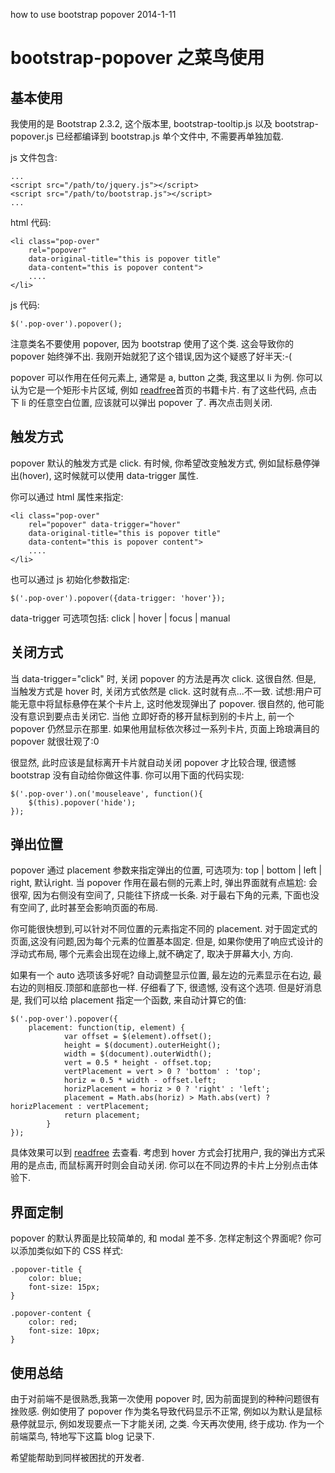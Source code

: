 how to use bootstrap popover
2014-1-11

# bootstrap-popover 之菜鸟使用

## 基本使用

我使用的是 Bootstrap 2.3.2, 这个版本里, bootstrap-tooltip.js 以及 bootstrap-popover.js 已经都编译到 bootstrap.js 单个文件中, 不需要再单独加载.

js 文件包含: 

    ...
    <script src="/path/to/jquery.js"></script>
    <script src="/path/to/bootstrap.js"></script>
    ...

html 代码:

    <li class="pop-over" 
        rel="popover"
        data-original-title="this is popover title" 
        data-content="this is popover content">
        ....
    </li>

js 代码:

    $('.pop-over').popover();

注意类名不要使用 popover, 因为 bootstrap 使用了这个类. 这会导致你的 popover 始终弹不出. 我刚开始就犯了这个错误,因为这个疑惑了好半天:-(

popover 可以作用在任何元素上, 通常是 a, button 之类, 我这里以 li 为例. 你可以认为它是一个矩形卡片区域, 例如 [readfree](http://readfree.me)首页的书籍卡片.
有了这些代码, 点击下 li 的任意空白位置, 应该就可以弹出 popover 了. 再次点击则关闭.

## 触发方式
popover 默认的触发方式是 click. 有时候, 你希望改变触发方式, 例如鼠标悬停弹出(hover), 这时候就可以使用 data-trigger 属性.

你可以通过 html 属性来指定:

    <li class="pop-over" 
        rel="popover" data-trigger="hover" 
        data-original-title="this is popover title" 
        data-content="this is popover content">
        ....
    </li>

也可以通过 js 初始化参数指定:

    $('.pop-over').popover({data-trigger: 'hover'});

data-trigger 可选项包括: click | hover | focus | manual

## 关闭方式
当 data-trigger="click" 时, 关闭 popover 的方法是再次 click. 这很自然.
但是, 当触发方式是 hover 时, 关闭方式依然是 click. 这时就有点...不一致. 试想:用户可能无意中将鼠标悬停在某个卡片上, 这时他发现弹出了 popover. 很自然的, 他可能没有意识到要点击关闭它. 当他 立即好奇的移开鼠标到别的卡片上, 前一个 popover 仍然显示在那里. 如果他用鼠标依次移过一系列卡片, 页面上玲琅满目的 popover 就很壮观了:0

很显然, 此时应该是鼠标离开卡片就自动关闭 popover 才比较合理, 很遗憾 bootstrap 没有自动给你做这件事.
你可以用下面的代码实现:

    $('.pop-over').on('mouseleave', function(){
        $(this).popover('hide');
    });

## 弹出位置
popover  通过 placement 参数来指定弹出的位置, 可选项为: top | bottom | left | right, 默认right.
当 popover 作用在最右侧的元素上时, 弹出界面就有点尴尬: 会很窄, 因为右侧没有空间了, 只能往下挤成一长条.
对于最右下角的元素, 下面也没有空间了, 此时甚至会影响页面的布局.

你可能很快想到,可以针对不同位置的元素指定不同的 placement. 
对于固定式的页面,这没有问题,因为每个元素的位置基本固定. 但是, 如果你使用了响应式设计的浮动式布局, 哪个元素会出现在边缘上,就不确定了, 取决于屏幕大小, 方向.

如果有一个 auto 选项该多好呢? 自动调整显示位置, 最左边的元素显示在右边, 最右边的则相反.顶部和底部也一样.
仔细看了下, 很遗憾, 没有这个选项. 但是好消息是, 我们可以给 placement 指定一个函数, 来自动计算它的值:


    $('.pop-over').popover({
        placement: function(tip, element) {
                var offset = $(element).offset();
                height = $(document).outerHeight();
                width = $(document).outerWidth();
                vert = 0.5 * height - offset.top;
                vertPlacement = vert > 0 ? 'bottom' : 'top';
                horiz = 0.5 * width - offset.left;
                horizPlacement = horiz > 0 ? 'right' : 'left';
                placement = Math.abs(horiz) > Math.abs(vert) ?  horizPlacement : vertPlacement;
                return placement;
            }
    });

具体效果可以到 [readfree](http://readfree.me) 去查看. 
考虑到 hover 方式会打扰用户, 我的弹出方式采用的是点击, 而鼠标离开时则会自动关闭.
你可以在不同边界的卡片上分别点击体验下.

## 界面定制
popover 的默认界面是比较简单的, 和 modal 差不多. 怎样定制这个界面呢? 你可以添加类似如下的 CSS 样式:

    .popover-title {
        color: blue;
        font-size: 15px;
    }

    .popover-content {
        color: red;
        font-size: 10px;
    }

## 使用总结
由于对前端不是很熟悉,我第一次使用 popover 时, 因为前面提到的种种问题很有挫败感.
例如使用了 popover 作为类名导致代码显示不正常, 例如以为默认是鼠标悬停就显示, 例如发现要点一下才能关闭, 之类.
今天再次使用, 终于成功. 作为一个前端菜鸟, 特地写下这篇 blog 记录下.

希望能帮助到同样被困扰的开发者.
